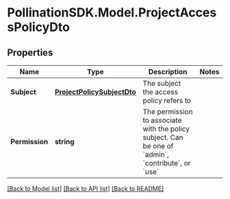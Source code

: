 
# PollinationSDK.Model.ProjectAccessPolicyDto

## Properties

Name | Type | Description | Notes
------------ | ------------- | ------------- | -------------
**Subject** | [**ProjectPolicySubjectDto**](ProjectPolicySubjectDto.md) | The subject the access policy refers to | 
**Permission** | **string** | The permission to associate with the policy subject. Can be one of &#x60;admin&#x60;, &#x60;contribute&#x60;, or &#x60;use&#x60; | 

[[Back to Model list]](../README.md#documentation-for-models)
[[Back to API list]](../README.md#documentation-for-api-endpoints)
[[Back to README]](../README.md)

